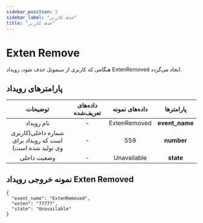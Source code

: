 ```yaml
---
sidebar_position: 2
sidebar_label: "حذف کاربر"
title: "حذف کاربر"
---
```




# Exten Remove

هنگامی‌ كه کاربری از سیموتل حذف شود، رويداد ExtenRemoved ايجاد می‌گردد.


## پارامترهای رویداد
<div class="custom-table">

|                         توضیحات                         | داده‌های تعریف‌شده | داده‌های نمونه |    پارامتر‌ها   |
|:-------------------------------------------------------:|:----------------:|:-------------:|:--------------:|
|                        نام رویداد                       |         -        |  ExtenRemoved | **event_name** |
| شماره داخلی(کاربری است که رویداد برای وی تولید شده است) |         -        |      559      |   **number**   |
|                       وضعیت داخلی                       |         -        |  Unavailable  |    **state**   |
</div>

## نمونه خروجی رویداد Exten Removed



```shell
{
  "event_name": "ExtenRemoved",
  "exten": "77777",
  "state": "Unavailable"
}
```
